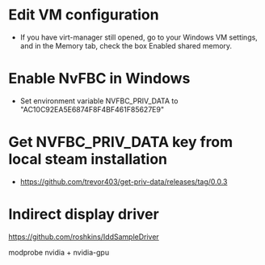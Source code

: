 # Edit VM configuration
* If you have virt-manager still opened, go to your Windows VM settings, and in the Memory tab, check the box Enabled shared memory.

# Enable NvFBC in Windows
* Set environment variable NVFBC_PRIV_DATA to "AC10C92EA5E6874F8F4BF461F85627E9"

# Get NVFBC_PRIV_DATA key from local steam installation
* https://github.com/trevor403/get-priv-data/releases/tag/0.0.3

# Indirect display driver
https://github.com/roshkins/IddSampleDriver

modprobe nvidia + nvidia-gpu
